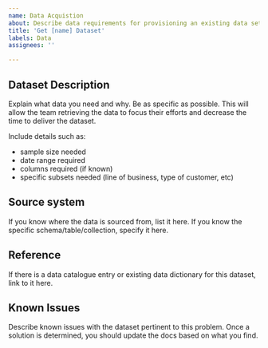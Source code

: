 ```yaml
---
name: Data Acquistion
about: Describe data requirements for provisioning an existing data set
title: 'Get [name] Dataset'
labels: Data
assignees: ''

---
```


## Dataset Description

Explain what data you need and why. Be as specific as possible. This will allow the team retrieving the data to focus their efforts and decrease the time to deliver the dataset.

Include details such as:

- sample size needed
- date range required
- columns required (if known)
- specific subsets needed (line of business, type of customer, etc)

## Source system

If you know where the data is sourced from, list it here. If you know the specific schema/table/collection, specify it here.

## Reference

If there is a data catalogue entry or existing data dictionary for this dataset, link to it here.

## Known Issues

Describe known issues with the dataset pertinent to this problem. Once a solution is determined, you should update the docs based on what you find.

